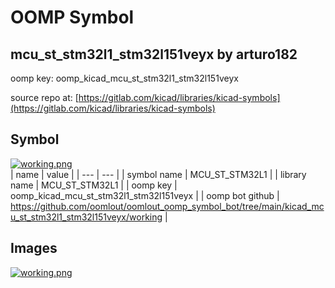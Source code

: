 # OOMP Symbol  
## mcu_st_stm32l1_stm32l151veyx  by arturo182  
  
oomp key: oomp_kicad_mcu_st_stm32l1_stm32l151veyx  
  
source repo at: [https://gitlab.com/kicad/libraries/kicad-symbols](https://gitlab.com/kicad/libraries/kicad-symbols)  
## Symbol  
  
[![working.png](working_600.png)](working.png)  
| name | value | 
| --- | --- | 
| symbol name | MCU_ST_STM32L1 | 
| library name | MCU_ST_STM32L1 | 
| oomp key | oomp_kicad_mcu_st_stm32l1_stm32l151veyx | 
| oomp bot github | https://github.com/oomlout/oomlout_oomp_symbol_bot/tree/main/kicad_mcu_st_stm32l1_stm32l151veyx/working | 
## Images  
  
[![working.png](working_140.png)](working.png)  
